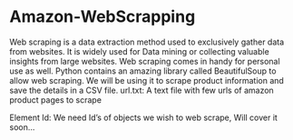 # Amazon-WebScrapping
Web scraping is a data extraction method used to exclusively gather data from websites.
It is widely used for Data mining or collecting valuable insights from large websites. 
Web scraping comes in handy for personal use as well. 
Python contains an amazing library called BeautifulSoup to allow web scraping. We will be using it to scrape product information and save the details in a CSV file.
url.txt: A text file with few urls of amazon product pages to scrape

Element Id: We need Id’s of objects we wish to web scrape, Will cover it soon…
